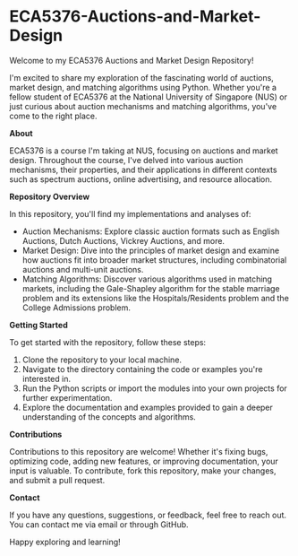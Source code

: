 # ECA5376-Auctions-and-Market-Design
Welcome to my ECA5376 Auctions and Market Design Repository!

I'm excited to share my exploration of the fascinating world of auctions, market design, and matching algorithms using Python. Whether you're a fellow student of ECA5376 at the National University of Singapore (NUS) or just curious about auction mechanisms and matching algorithms, you've come to the right place.

**About**

ECA5376 is a course I'm taking at NUS, focusing on auctions and market design. Throughout the course, I've delved into various auction mechanisms, their properties, and their applications in different contexts such as spectrum auctions, online advertising, and resource allocation.

**Repository Overview**

In this repository, you'll find my implementations and analyses of:

- Auction Mechanisms: Explore classic auction formats such as English Auctions, Dutch Auctions, Vickrey Auctions, and more.
- Market Design: Dive into the principles of market design and examine how auctions fit into broader market structures, including combinatorial auctions and multi-unit auctions.
- Matching Algorithms: Discover various algorithms used in matching markets, including the Gale-Shapley algorithm for the stable marriage problem and its extensions like the Hospitals/Residents problem and the College Admissions problem.

**Getting Started**

To get started with the repository, follow these steps:

1. Clone the repository to your local machine.
2. Navigate to the directory containing the code or examples you're interested in.
3. Run the Python scripts or import the modules into your own projects for further experimentation.
4. Explore the documentation and examples provided to gain a deeper understanding of the concepts and algorithms.

**Contributions**

Contributions to this repository are welcome! Whether it's fixing bugs, optimizing code, adding new features, or improving documentation, your input is valuable. To contribute, fork this repository, make your changes, and submit a pull request.

**Contact**

If you have any questions, suggestions, or feedback, feel free to reach out. You can contact me via email or through GitHub.

Happy exploring and learning!

